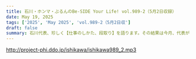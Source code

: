 ```yaml
---
title: 石川・ホンマ・ぶるんのBe-SIDE Your Life! vol.989-2（5月2日収録）
date: May 19, 2025
tags: ['2025', 'May 2025', 'vol.989-2（5月2日収']
draft: false
summary: 石川代表、珍しく【仕事のしかた、段取り】を語ります。その結果は今月、代表が担当する番組で順次放送されますので、ご注目ください。（仕事のストレスを早めに解消するのは良いとして、翌日に差し掛かるのはチョットね...）
---
```


http://project-phi.ddo.jp/ishikawa/ishikawa989_2.mp3